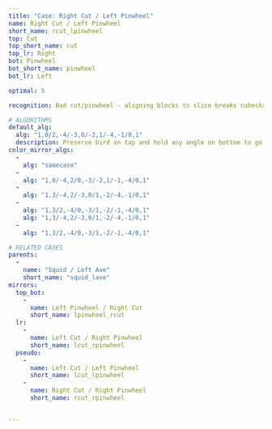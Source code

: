 ```yaml
---
title: "Case: Right Cut / Left Pinwheel"
name: Right Cut / Left Pinwheel
short_name: rcut_lpinwheel
top: Cut
top_short_name: cut
top_lr: Right
bot: Pinwheel
bot_short_name: pinwheel
bot_lr: Left

optimal: 5

recognition: Bad cut/pinwheel - aligning blocks to slice breaks cubeshape.

# ALGORITHMS
default_alg:
  alg: "1,0/2,-4/-3,0/-2,1/-4,-1/0,1"
  description: Preserve bird on tap and hold any angle on bottom to go to squid/axe or axe/squid.
color_mirror_algs:
  -
    alg: "samecase"
  -
    alg: "1,0/-4,2/0,-3/-2,1/-1,-4/0,1"
  -
    alg: "1,3/-4,2/-3,0/1,-2/-4,-1/0,1"
  -
    alg: "1,3/2,-4/0,-3/1,-2/-1,-4/0,1"
    alg: "1,3/-4,2/-3,0/1,-2/-4,-1/0,1"
  -
    alg: "1,3/2,-4/0,-3/1,-2/-1,-4/0,1"

# RELATED CASES
parents:
  -
    name: "Squid / Left Axe"
    short_name: "squid_laxe"
mirrors:
  top_bot:
    -
      name: Left Pinwheel / Right Cut
      short_name: lpinwheel_rcut
  lr:
    -
      name: Left Cut / Right Pinwheel
      short_name: lcut_rpinwheel
  pseudo:
    -
      name: Left Cut / Left Pinwheel
      short_name: lcut_lpinwheel
    -
      name: Right Cut / Right Pinwheel
      short_name: rcut_rpinwheel


---
```


